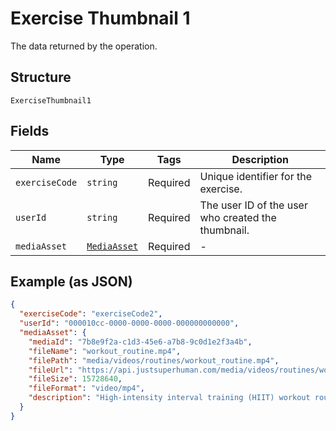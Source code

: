 
# Exercise Thumbnail 1

The data returned by the operation.

## Structure

`ExerciseThumbnail1`

## Fields

| Name | Type | Tags | Description |
|  --- | --- | --- | --- |
| `exerciseCode` | `string` | Required | Unique identifier for the exercise. |
| `userId` | `string` | Required | The user ID of the user who created the thumbnail. |
| `mediaAsset` | [`MediaAsset`](../../doc/models/media-asset.md) | Required | - |

## Example (as JSON)

```json
{
  "exerciseCode": "exerciseCode2",
  "userId": "000010cc-0000-0000-0000-000000000000",
  "mediaAsset": {
    "mediaId": "7b8e9f2a-c1d3-45e6-a7b8-9c0d1e2f3a4b",
    "fileName": "workout_routine.mp4",
    "filePath": "media/videos/routines/workout_routine.mp4",
    "fileUrl": "https://api.justsuperhuman.com/media/videos/routines/workout_routine.mp4",
    "fileSize": 15728640,
    "fileFormat": "video/mp4",
    "description": "High-intensity interval training (HIIT) workout routine for beginners"
  }
}
```

